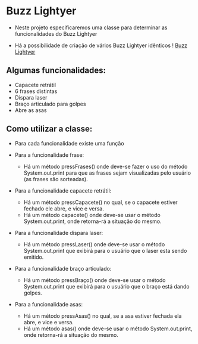 # Buzz Lightyer

- Neste projeto especificaremos uma classe para determinar as funcionalidades 
do Buzz Lightyer

- Há a possibilidade de criação de vários Buzz Lightyer idênticos
! [Buzz Lightyer](https://encrypted-tbn0.gstatic.com/images?q=tbn:ANd9GcSDOzQuyMz081klj0Coxs_M4ru7ajxHieJ0-wE8KupvgCA09MuX8A.png)

## Algumas funcionalidades:

- Capacete retrátil
- 6 frases distintas
- Dispara laser
- Braço articulado para golpes
- Abre as asas

## Como utilizar a classe:

- Para cada funcionalidade existe uma função

- Para a funcionalidade frase:
    - Há um método pressFrases() onde deve-se fazer o uso do método System.out.print para que as frases sejam 
    visualizadas pelo usuário (as frases são sorteadas).
    
- Para a funcionalidade capacete retrátil:
    - Há um método pressCapacete() no qual, se o capacete estiver fechado 
    ele abre, e vice e versa.
    - Há um método capacete() onde deve-se usar o método System.out.print, onde 
    retorna-rá a situação do mesmo.
    
- Para a funcionalidade dispara laser:
    - Há um método pressLaser() onde deve-se usar o método System.out.print 
    que exibirá para o usuário que o laser esta sendo emitido.
    
- Para a funcionalidade braço articulado:
    - Há um método pressBraço() onde deve-se usar o método System.out.print 
    que exibirá para o usuário que o braço está dando golpes.
    
- Para a funcionalidade asas:
    - Há um método pressAsas() no qual, se a asa estiver fechada
    ela abre, e vice e versa.
    - Há um método asas() onde deve-se usar o método System.out.print, onde 
    retorna-rá a situação do mesmo.
